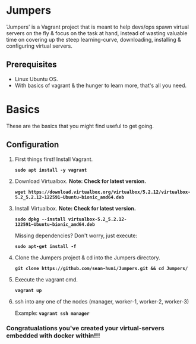 # Jumpers
'Jumpers' is a Vagrant project that is meant to help devs/ops spawn virtual servers on the fly & focus on the task at hand, instead of wasting valuable time on covering up the steep learning-curve, downloading, installing & configuring virtual servers.

## Prerequisites
- Linux Ubuntu OS.
- With basics of vagrant & the hunger to learn more, that's all you need.

# Basics
These are the basics that you might find useful to get going.

## Configuration
1. First things first! Install Vagrant.
  
      **`sudo apt install -y vagrant`**

2. Download Virtualbox. **Note: Check for latest version.**

    **`wget https://download.virtualbox.org/virtualbox/5.2.12/virtualbox-5.2_5.2.12-122591~Ubuntu~bionic_amd64.deb`**
 
3. Install Virtualbox. **Note: Check for latest version.**

    **`sudo dpkg --install virtualbox-5.2_5.2.12-122591~Ubuntu~bionic_amd64.deb`**
    
    Missing dependencies? Don't worry, just execute:
    
    **`sudo apt-get install -f`**
 
4. Clone the Jumpers project & cd into the Jumpers directory.

    **`git clone https://github.com/sean-huni/Jumpers.git && cd Jumpers/`**

5. Execute the vagrant cmd.

    **`vagrant up`**
    
6. ssh into any one of the nodes (manager, worker-1, worker-2, worker-3)

    Example: **`vagrant ssh manager`**
    
### Congratualations you've created your virtual-servers embedded with docker within!!!
